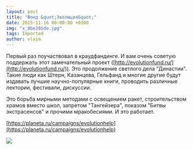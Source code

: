 ```yaml
---
layout: post
title: "Фонд &quot;Эволюция&quot;"
date: 2015-11-16 00:00:00 +0300
img: "x_0be285de.jpg"
tags: Imported
author: vlaim
---
```


Первый раз поучаствовал в краудфандинге. И вам очень советую поддержать этот замечательный проект ([http://evolutionfund.ru/](http://evolutionfund.ru/)). Это продолжение светлого дела "Династии". Такие люди как Штерн, Казанцева, Гельфанд и многие другие будут издавать лучшие научно-популярные книги, проводить различные лектории, фестивали, дискуссии.

Это борьба мирными методами с освещением ракет, строительством храмов вместо школ, запретом "Тангейзера", показом "Битвы экстрасенсов" и прочими мракобесиями. И это работает.

[https://planeta.ru/campaigns/evolutionhelp](https://planeta.ru/campaigns/evolutionhelp)

![](/blog/assets/img/x_0be285de.jpg)